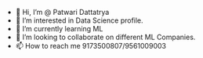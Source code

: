 - 👋 Hi, I’m @ Patwari Dattatrya
- 👀 I’m interested in Data Science profile.
- 🌱 I’m currently learning ML
- 💞️ I’m looking to collaborate on different ML Companies.
- 📫 How to reach me 9173500807/9561009003

<!---
PDattatrya/PDattatrya is a ✨ special ✨ repository because its `README.md` (this file) appears on your GitHub profile.
You can click the Preview link to take a look at your changes.
--->
